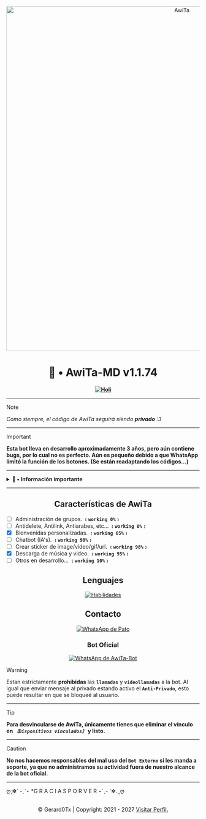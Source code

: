 <p align="center">
	<img src="https://qu.ax/CxVTw.jpg" alt="AwiTa" width="900" />
</p>

<h1 align="center">📌 • AwiTa-MD v1.1.74</h1>

<div align="center">
	<a href="https://github.com/Gerard0Tx">
		<strong>
			<img src="https://readme-typing-svg.demolab.com?font=Lato&weight=19000&size=14&pause=1000&width=435&lines=Bienvenidos+al+repositorio+oficial;AwiTa+estar%C3%A1+feliz+con+una+estrellita+%3A3;Cuack+Cuack++Motherfucker+%F0%9F%94%A5" alt="Holi" />
		</strong>
	</a>
</div>

---

> [!NOTE]
> *Como siempre, el código de AwiTa seguirá siendo **privado** :3*

---

> [!IMPORTANT]
> **Esta bot lleva en desarrollo aproximadamente 3 años, pero aún contiene bugs, por lo cual no es perfecto. Aún es pequeño debido a que WhatsApp limitó la función de los botones. (Se están readaptando los códigos...)**

---

<details>
	<summary><b>🔖 • Información importante</b></summary>
	
> [!WARNING]
> **Esta bot no está afiliada de ninguna manera con WhatsApp Inc.**
> WhatsApp es una marca registrada de WhatsApp LLC.
> Esta bot es un proyecto de desarrollo independiente y no tiene ninguna relación oficial con la compañía.

</details>

---

<h2 align="center">Características de AwiTa</h2>

- [ ] Administración de grupos. **`﹝working 0%﹞`**
- [ ] Antidelete, Antilink, Antiarabes, etc... **`﹝working 0%﹞`**
- [x] Bienvenidas personalizadas. **`﹝working 65%﹞`**
- [ ] Chatbot (IA's). **`﹝working 90%﹞`**
- [ ] Crear sticker de image/video/gif/url. **`﹝working 98%﹞`**
- [x] Descarga de música y video. **`﹝working 95%﹞`**
- [ ] Otros en desarrollo... **`﹝working 10%﹞`**

<h2 align="center">Lenguajes</h2>
<div align="center">
	<a href="#habilidades">
		<img src="https://skillicons.dev/icons?i=html,css,javascript,nodejs" alt="Habilidades">
	</a>
</div>

<h2 align="center">Contacto</h2>
<div align="center">
	<a href="https://wa.me/+5218311584933">
		<img src='https://img.shields.io/badge/🜲_ᵖᵃᵗᵒ-25D366?style=for-the-badge&logo=whatsapp&logoColor=white' alt="WhatsApp de Pato" />
	</a>
</div>

<h3 align="center">Bot Oficial</h3>
<div align="center">
	<a href='https://Wa.me/+5215663746621'>
		<img src='https://img.shields.io/badge/AwiTaBot--MD-25D366?style=for-the-badge&logo=whatsapp&logoColor=white' alt="WhatsApp de AwiTa-Bot" />
	</a>
</div>

> [!WARNING]
> Estan estrictamente **prohibidas** las **`llamadas`** y **`videollamadas`** a la bot.
> Al igual que enviar mensaje al privado estando activo el **`Anti-Privado`**, esto puede resultar en que se bloqueé al usuario.

---

> [!TIP]
> **Para desvincularse de AwiTa, únicamente tienes que eliminar el vínculo en *`〘Dispositivos vinculados〙`* y listo.**

---

> [!CAUTION]
> **No nos hacemos responsables del mal uso del `Bot Externo` si les manda a soporte, ya que no administramos su actividad fuera de nuestro alcance de la bot oficial.**

---

ღ¸✻´ -ˏˋ⋆ *G R A C I A S  P O R  V E R ⋆ˊˎ- `✻.¸¸ღ

<br />
<div style='text-align: center'>
	&copy; Gerard0Tx | Copyright: 2021 - 2027
	<a href="https://github.com/Gerard0Tx" target="_blank">Visitar Perfil.</a>
</div>